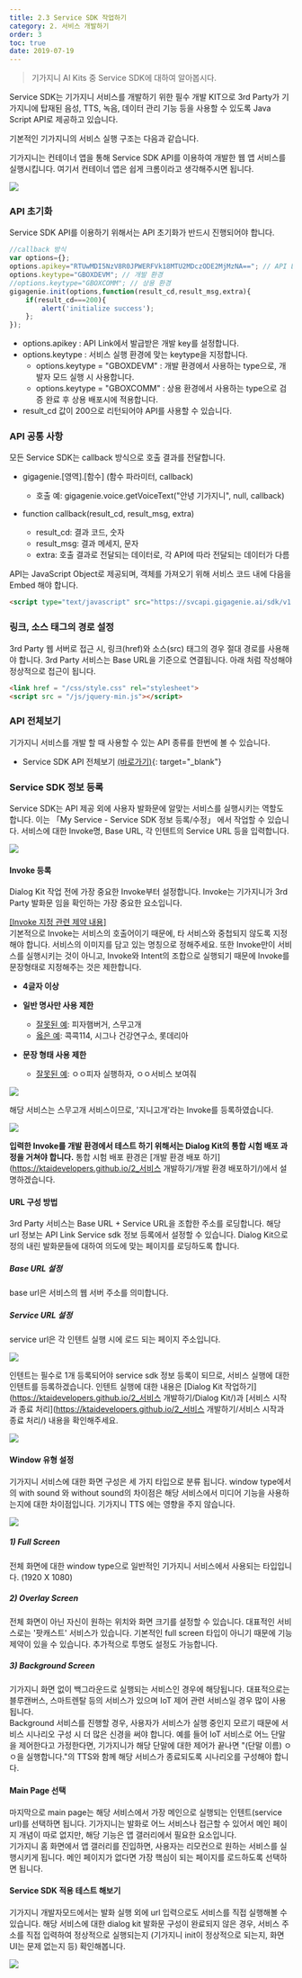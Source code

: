 ```yaml
---
title: 2.3 Service SDK 작업하기
category: 2. 서비스 개발하기
order: 3
toc: true
date: 2019-07-19
---
```


> 기가지니 AI Kits 중 Service SDK에 대하여 알아봅시다.

Service SDK는 기가지니 서비스를 개발하기 위한 필수 개발 KIT으로 3rd Party가 기가지니에 탑재된 음성, TTS, 녹음, 데이터 관리 기능 등을 사용할 수 있도록 Java Script API로 제공하고 있습니다.

기본적인 기가지니의 서비스 실행 구조는 다음과 같습니다. 

기가지니는 컨테이너 앱을 통해 Service SDK API를 이용하여 개발한 웹 앱 서비스를  실행시킵니다. 여기서 컨테이너 앱은 쉽게 크롬이라고 생각해주시면 됩니다.  



<img src="https://user-images.githubusercontent.com/36177711/59748833-e0849800-92b6-11e9-8cd4-ac4463251ec3.png"/>

### API 초기화

Service SDK API를 이용하기 위해서는 API 초기화가 반드시 진행되어야 합니다. 

```javascript
//callback 방식
var options={};
options.apikey="RTUwMDI5NzV8R0JPWERFVk18MTU2MDczODE2MjMzNA=="; // API Link에서 발급받은 개발 key
options.keytype="GBOXDEVM"; // 개발 환경
//options.keytype="GBOXCOMM"; // 상용 환경
gigagenie.init(options,function(result_cd,result_msg,extra){
    if(result_cd===200){
        alert('initialize success');
    };
});
```

- options.apikey : API Link에서 발급받은 개발 key를 설정합니다.
- options.keytype : 서비스 실행 환경에 맞는 keytype을 지정합니다. 
  - options.keytype = "GBOXDEVM" : 개발 환경에서 사용하는 type으로, 개발자 모드 실행 시 사용합니다.
  - options.keytype = "GBOXCOMM" : 상용 환경에서 사용하는 type으로 검증 완료 후 상용 배포시에 적용합니다.
- result_cd 값이 200으로 리턴되어야 API를 사용할 수 있습니다.

### API 공통 사항

모든 Service SDK는 callback 방식으로 호출 결과를 전달합니다. 

- gigagenie.[영역].[함수] (함수 파라미터, callback)
  - 호출 예: gigagenie.voice.getVoiceText("안녕 기가지니", null, callback)

- function callback(result_cd, result_msg, extra)
  - result_cd: 결과 코드, 숫자
  - result_msg: 결과 메세지, 문자
  - extra: 호출 결과로 전달되는 데이터로, 각 API에 따라 전달되는 데이터가 다름

API는 JavaScript Object로 제공되며, 객체를 가져오기 위해 서비스 코드 내에 다음을 Embed 해야 합니다.

```html
<script type="text/javascript" src="https://svcapi.gigagenie.ai/sdk/v1.0/js/gigagenie.js">
```

### 링크, 소스 태그의 경로 설정

3rd Party 웹 서버로 접근 시, 링크(href)와 소스(src) 태그의 경우 절대 경로를 사용해야 합니다. 3rd Party 서비스는 Base URL을 기준으로 연결됩니다. 아래 처럼 작성해야 정상적으로 접근이 됩니다.

```html
<link href = "/css/style.css" rel="stylesheet">
<script src = "/js/jquery-min.js"></script>
```

### API 전체보기

기가지니 서비스를 개발 할 때 사용할 수 있는 API 종류를 한번에 볼 수 있습니다.

- Service SDK API 전체보기 [(바로가기)](https://github.com/GiGAGenie-ServiceSDK/UserGuide/wiki/API-전체-보기){: target="_blank"}

### Service SDK 정보 등록

Service SDK는 API 제공 외에 사용자 발화문에 알맞는 서비스를 실행시키는 역할도 합니다. 이는 「My Service - Service SDK 정보 등록/수정」 에서 작업할 수 있습니다. 서비스에 대한 Invoke명, Base URL, 각 인텐트의 Service URL 등을 입력합니다. 

<img src="https://user-images.githubusercontent.com/36177711/59810297-824fc780-933f-11e9-8f6b-2db29af1445b.png"/>

#### Invoke 등록

Dialog Kit 작업 전에 가장 중요한 Invoke부터 설정합니다. Invoke는 기가지니가 3rd Party 발화문 임을 확인하는 가장 중요한 요소입니다.

<u>[Invoke 지정 관련 제약 내용]</u>  
기본적으로 Invoke는 서비스의 호출어이기 때문에, 타 서비스와 중첩되지 않도록 지정해야 합니다. 서비스의 이미지를 담고 있는 명칭으로 정해주세요. 또한 Invoke만이 서비스를 실행시키는 것이 아니고, Invoke와 Intent의 조합으로 실행되기 때문에 Invoke를 문장형태로 지정해주는 것은 제한합니다.

- **4글자 이상**
- **일반 명사만 사용 제한**
  - <u>잘못된 예</u>: 피자햄버거, 스무고개  
  - <u>옳은 예</u>: 콕콕114, 시그나 건강연구소, 롯데리아

- **문장 형태 사용 제한**
  - <u>잘못된 예</u>: ㅇㅇ피자 실행하자, ㅇㅇ서비스 보여줘 

<img src = "https://user-images.githubusercontent.com/36177711/59958677-4fdfcf00-94e5-11e9-947b-c65f5fadc719.png"/>

해당 서비스는 스무고개 서비스이므로, '지니고개'라는 Invoke를 등록하였습니다.

<img src = "https://user-images.githubusercontent.com/36177711/61193221-03a73980-a6f5-11e9-871f-24a1533b1501.png">

**입력한 Invoke를 개발 환경에서 테스트 하기 위해서는 Dialog Kit의 통합 시험 배포 과정을 거쳐야 합니다.**  통합 시험 배포 환경은 [개발 환경 배포 하기](https://ktaidevelopers.github.io/2_서비스 개발하기/개발 환경 배포하기/)에서 설명하겠습니다. 

#### URL 구성 방법

3rd Party 서비스는 Base URL + Service URL을 조합한 주소를 로딩합니다. 해당 url 정보는 API Link Service sdk 정보 등록에서 설정할 수 있습니다. Dialog Kit으로 정의 내린 발화문들에 대하여 의도에 맞는 페이지를 로딩하도록 합니다.

<h5>Base URL 설정</h5>
base url은 서비스의 웹 서버 주소를 의미합니다. 

<h5>Service URL 설정</h5>

service url은 각 인텐트 실행 시에 로드 되는 페이지 주소입니다.

<img src = "https://user-images.githubusercontent.com/36177711/61266495-fbbbc800-a7ce-11e9-83e3-8e1e88a97570.png">

인텐트는 필수로 1개 등록되어야 service sdk 정보 등록이 되므로, 서비스 실행에 대한 인텐트를 등록하겠습니다. 인텐트 실행에 대한 내용은 [Dialog Kit 작업하기](https://ktaidevelopers.github.io/2_서비스 개발하기/Dialog Kit/)과 [서비스 시작과 종료 처리](https://ktaidevelopers.github.io/2_서비스 개발하기/서비스 시작과 종료 처리/) 내용을 확인해주세요.

<img src = "https://user-images.githubusercontent.com/36177711/61259274-70353d80-a7b4-11e9-8fb3-1535b1811baa.png">

#### Window 유형 설정

기가지니 서비스에 대한 화면 구성은 세 가지 타입으로 분류 됩니다. window type에서의 with sound 와 without sound의 차이점은 해당 서비스에서 미디어 기능을 사용하는지에 대한 차이점입니다. 기가지니 TTS 에는 영향을 주지 않습니다. 

<img src = "https://user-images.githubusercontent.com/36177711/61266437-d7f88200-a7ce-11e9-9a2c-2195fb72d96c.png">

<h5>1) Full Screen</h5>

전체 화면에 대한 window type으로 일반적인 기가지니 서비스에서 사용되는 타입입니다. (1920 X 1080)

<h5>2) Overlay Screen</h5>

전체 화면이 아닌 자신이 원하는 위치와 화면 크기를 설정할 수 있습니다. 대표적인 서비스로는 '팟캐스트' 서비스가 있습니다. 기본적인 full screen 타입이 아니기 때문에 기능 제약이 있을 수 있습니다. 추가적으로 투명도 설정도 가능합니다.

<h5>3) Background Screen</h5>

기가지니 화면 없이 백그라운드로 실행되는 서비스인 경우에 해당됩니다. 대표적으로는 블루캔버스, 스마트렌탈 등의 서비스가 있으며 IoT 제어 관련 서비스일 경우 많이 사용됩니다.   
Background 서비스를 진행할 경우, 사용자가 서비스가 실행 중인지 모르기 때문에 서비스 시나리오 구성 시 더 많은 신경을 써야 합니다. 예를 들어 IoT 서비스로 어느 단말을 제어한다고 가정한다면, 기가지니가 해당 단말에 대한 제어가 끝나면 "(단말 이름) ㅇㅇ을 실행합니다."의 TTS와 함께 해당 서비스가 종료되도록 시나리오를 구성해야 합니다.  

#### Main Page 선택

마지막으로 main page는 해당 서비스에서 가장 메인으로 실행되는 인텐트(service url)를 선택하면 됩니다. 기가지니는 발화로 어느 서비스나 접근할 수 있어서 메인 페이지 개념이 따로 없지만, 해당 기능은 앱 갤러리에서 필요한 요소입니다.   
기가지니 홈 화면에서 앱 갤러리를 진입하면, 사용자는 리모컨으로 원하는 서비스를 실행시키게 됩니다. 메인 페이지가 없다면 가장 핵심이 되는 페이지를 로드하도록 선택하면 됩니다. 

#### Service SDK 적용 테스트 해보기

기가지니 개발자모드에서는 발화 실행 외에 url 입력으로도 서비스를 직접 실행해볼 수 있습니다. 해당 서비스에 대한 dialog kit 발화문 구성이 완료되지 않은 경우, 서비스 주소를 직접 입력하여 정상적으로 실행되는지 (기가지니 init이 정상적으로 되는지, 화면 UI는 문제 없는지 등) 확인해봅니다. 

<img src="https://user-images.githubusercontent.com/36177711/59584115-2e16ce80-9118-11e9-9b0c-d3ff44b3db8d.png"/>
